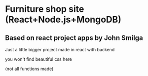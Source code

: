 # Furniture shop site (React+Node.js+MongoDB)

## Based on react project apps by John Smilga

Just a little bigger project made in react with backend

you won't find beautiful css here 

(not all functions made)